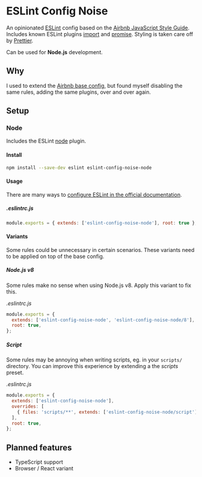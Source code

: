 # ESLint Config Noise

An opinionated [ESLint](https://github.com/eslint/eslint) config based on the [Airbnb JavaScript Style Guide](https://github.com/airbnb/javascript). Includes known ESLint plugins [import](https://github.com/xjamundx/eslint-plugin-promise) and [promise](https://github.com/xjamundx/eslint-plugin-promise). Styling is taken care off by [Prettier](https://prettier.io/).

Can be used for **Node.js** development.

## Why

I used to extend the [Airbnb base config](https://github.com/airbnb/javascript/tree/master/packages/eslint-config-airbnb-base), but found myself disabling the same rules, adding the same plugins, over and over again.

## Setup

### Node

Includes the ESLint [node](https://github.com/mysticatea/eslint-plugin-node) plugin.

#### Install

```sh
npm install --save-dev eslint eslint-config-noise-node
```

#### Usage

There are many ways to [configure ESLint in the official documentation](https://eslint.org/docs/user-guide/configuring).

##### .eslintrc.js

```js
module.exports = { extends: ['eslint-config-noise-node'], root: true };
```

#### Variants

Some rules could be unnecessary in certain scenarios. These variants need to be applied on top of the base config.

##### Node.js v8

Some rules make no sense when using Node.js v8. Apply this variant to fix this.

_.eslintrc.js_

```js
module.exports = {
  extends: ['eslint-config-noise-node', 'eslint-config-noise-node/8'],
  root: true,
};
```

##### Script

Some rules may be annoying when writing scripts, eg. in your `scripts/` directory. You can improve this experience by extending a the _scripts_ preset.

_.eslintrc.js_

```js
module.exports = {
  extends: ['eslint-config-noise-node'],
  overrides: [
    { files: 'scripts/**', extends: ['eslint-config-noise-node/script'] },
  ],
  root: true,
};
```

## Planned features

* TypeScript support
* Browser / React variant
